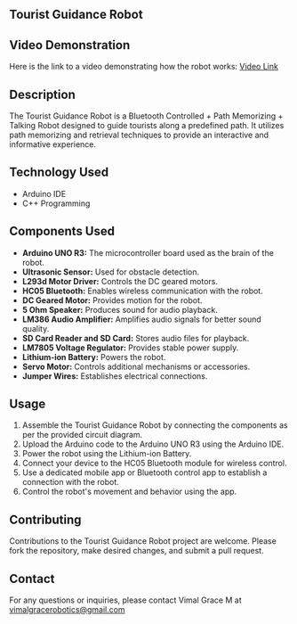 ## Tourist Guidance Robot

## Video Demonstration
Here is the link to a video demonstrating how the robot works: [Video Link](https://drive.google.com/file/d/17tztygWkenF1IVYsYsdchLMtqEkv39qX/view?usp=sharing)

## Description
The Tourist Guidance Robot is a Bluetooth Controlled + Path Memorizing + Talking Robot designed to guide tourists along a predefined path. It utilizes path memorizing and retrieval techniques to provide an interactive and informative experience.

## Technology Used
- Arduino IDE
- C++ Programming

## Components Used
- **Arduino UNO R3:** The microcontroller board used as the brain of the robot.
- **Ultrasonic Sensor:** Used for obstacle detection.
- **L293d Motor Driver:** Controls the DC geared motors.
- **HC05 Bluetooth:** Enables wireless communication with the robot.
- **DC Geared Motor:** Provides motion for the robot.
- **5 Ohm Speaker:** Produces sound for audio playback.
- **LM386 Audio Amplifier:** Amplifies audio signals for better sound quality.
- **SD Card Reader and SD Card:** Stores audio files for playback.
- **LM7805 Voltage Regulator:** Provides stable power supply.
- **Lithium-ion Battery:** Powers the robot.
- **Servo Motor:** Controls additional mechanisms or accessories.
- **Jumper Wires:** Establishes electrical connections.

## Usage
1. Assemble the Tourist Guidance Robot by connecting the components as per the provided circuit diagram.
2. Upload the Arduino code to the Arduino UNO R3 using the Arduino IDE.
3. Power the robot using the Lithium-ion Battery.
4. Connect your device to the HC05 Bluetooth module for wireless control.
5. Use a dedicated mobile app or Bluetooth control app to establish a connection with the robot.
6. Control the robot's movement and behavior using the app.

## Contributing
Contributions to the Tourist Guidance Robot project are welcome. Please fork the repository, make desired changes, and submit a pull request.

## Contact
For any questions or inquiries, please contact Vimal Grace M at vimalgracerobotics@gmail.com
